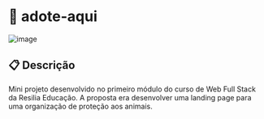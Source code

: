 # :paw_prints: adote-aqui

![image](https://user-images.githubusercontent.com/85354283/181646919-70ee7bf6-6800-4177-999d-980b9bc6b1f2.png)

## :clipboard: Descrição
Mini projeto desenvolvido no primeiro módulo do curso de Web Full Stack da Resilia Educação. A proposta era desenvolver uma landing page para uma organização de proteção aos animais.
